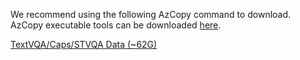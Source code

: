 We recommend using the following AzCopy command to download. AzCopy executable tools can be downloaded [here](https://learn.microsoft.com/en-us/azure/storage/common/storage-use-azcopy-v10#download-azcopy).

[TextVQA/Caps/STVQA Data (~62G)](https://tapvqacaption.blob.core.windows.net/data/data)
